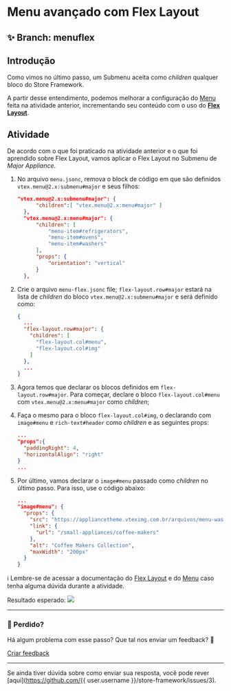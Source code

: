 # Menu avançado com Flex Layout

## :sparkles: **Branch:** menuflex

## Introdução 

Como vimos no último passo, um Submenu aceita como *children* qualquer bloco do Store Framework.  

A partir desse entendimento, podemos melhorar a configuração do [Menu](https://vtex.io/docs/components/all/vtex.menu/) feita na atividade anterior, incrementando seu conteúdo com o uso do [**Flex Layout**](https://vtex.io/docs/components/layout/vtex.flex-layout). 

## Atividade

De acordo com o que foi praticado na atividade anterior e o que foi aprendido sobre Flex Layout, vamos aplicar o Flex Layout no Submenu de *Major Appliance*. 

1. No arquivo `menu.jsonc`, remova o block de código em que são definidos `vtex.menu@2.x:submenu#major` e seus filhos:
    ```json
    "vtex.menu@2.x:submenu#major": { 
          "children":[ "vtex.menu@2.x:menu#major" ]
      },
      "vtex.menu@2.x:menu#major": { 
          "children": [ 
              "menu-item#refrigerators", 
              "menu-item#ovens", 
              "menu-item#washers" 
          ], 
          "props": { 
              "orientation": "vertical" 
          }
      },
    ```

2. Crie o arquivo `menu-flex.jsonc` file; `flex-layout.row#major` estará na lista de *children* do bloco `vtex.menu@2.x:submenu#major` e será definido como:

    ```json
    {
      ...
      "flex-layout.row#major": {
        "children": [
          "flex-layout.col#menu",
          "flex-layout.col#img"
        ]
      },
      ...
    }
    ```


3. Agora temos que declarar os blocos definidos em  `flex-layout.row#major`. Para começar, declare o bloco `flex-layout.col#menu` com `vtex.menu@2.x:menu#major` como *children*;
4. Faça o mesmo para o bloco `flex-layout.col#img`, o declarando com `image#menu` e `rich-text#header` como *children* e as seguintes props:

    ```json
    ...
    "props":{
      "paddingRight": 4,
      "horizontalAlign": "right"
    }
    ...
    ```

5. Por último, vamos declarar o `image#menu` passado como *children* no último passo. Para isso, use o código abaixo: 

    ```json
    ...
    "image#menu": {
      "props": {
        "src": "https://appliancetheme.vteximg.com.br/arquivos/menu-washer.jpg",
        "link": {
          "url": "/small-appliances/coffee-makers"
        },
        "alt": "Coffee Makers Collection",
        "maxWidth": "200px"
      }
    }
    ```

:information_source: Lembre-se de acessar a documentação do [Flex Layout](https://vtex.io/docs/components/layout/vtex.flex-layout) e do [Menu](https://vtex.io/docs/components/all/vtex.menu/) caso tenha alguma dúvida durante a atividade.

Resultado esperado:
![](https://appliancetheme.vteximg.com.br/arquivos/menu-flex.png)

---

### :no_entry_sign: Perdido? 

Há algum problema com esse passo? Que tal nos enviar um feedback? :pray:

[Criar feedback](https://docs.google.com/forms/d/e/1FAIpQLSeaWrm0Hogm-txm5Ww6mUa68eDuE3WnpFjUSVJ3Wi3dnmCb7A/viewform?usp=pp_url&entry.1784529524=Menu+avan%C3%A7ado+com+flex+layout) 

----

Se ainda tiver dúvida sobre como enviar sua resposta, você pode rever [aqui](https://github.com/{{ user.username }}/store-framework/issues/3).
